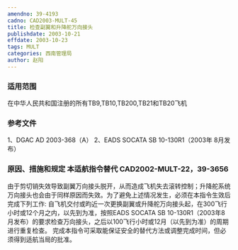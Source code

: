 ```yaml
---
amendno: 39-4193
cadno: CAD2003-MULT-45
title: 检查副翼和升降舵万向接头
publishdate: 2003-10-21
effdate: 2003-10-23
tags: MULT
categories: 西南管理局
author: 赵阳
---
```


### 适用范围 
在中华人民共和国注册的所有TB9,TB10,TB200,TB21和TB20飞机

### 参考文件
1、DGAC AD 2003-368（A）
 2、EADS SOCATA SB 10-130R1（2003年 8月发布）

### 原因、措施和规定 本适航指令替代 CAD2002-MULT-22，39-3656
由于剪切销失效导致副翼万向接头脱开，从而造成飞机失去滚转控制；升降舵系统万向接头也会由于同样原因而失效。为了避免上述情况发生，必须在本指令生效后完成下列工作: 
自飞机交付或昀近一次更换副翼或升降舵万向接头起，在300飞行小时或12个月之内，以先到为准，按照EADS SOCATA SB 10-130R1（2003年8月发布）的要求检查万向接头，之后以100飞行小时或12月（以先到为准）的周期进行重复检查。 
完成本指令可采取能保证安全的替代方法或调整完成时间，但必须得到适航当局的批准。
     
